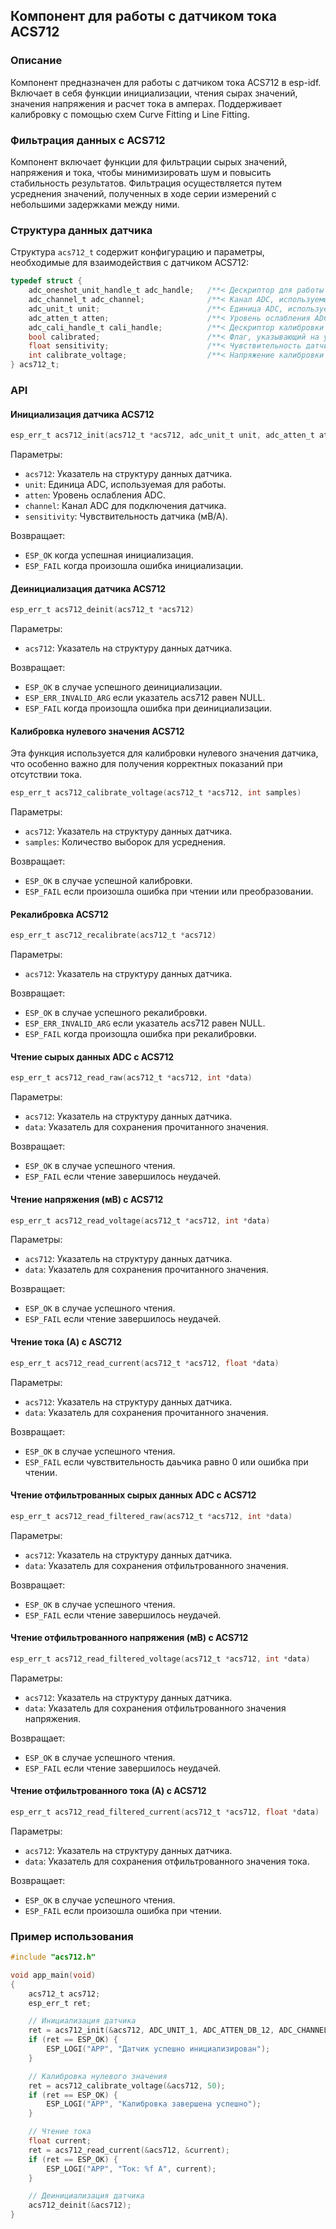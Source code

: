 ## Компонент для работы с датчиком тока ACS712

### Описание

Компонент предназначен для работы с датчиком тока ACS712 в esp-idf.
Включает в себя функции инициализации, чтения сырах значений, значения напряжения и расчет тока в амперах.
Поддерживает калибровку с помощью схем Curve Fitting и Line Fitting.

### Фильтрация данных с ACS712

Компонент включает функции для фильтрации сырых значений, напряжения и тока, чтобы минимизировать шум и повысить
стабильность результатов. Фильтрация осуществляется путем усреднения значений, полученных в ходе серии измерений
с небольшими задержками между ними.

### Структура данных датчика

Структура ```acs712_t``` содержит конфигурацию и параметры, необходимые для взаимодействия с датчиком ACS712:

```c
typedef struct {
    adc_oneshot_unit_handle_t adc_handle;   /**< Дескриптор для работы с ADC */
    adc_channel_t adc_channel;              /**< Канал ADC, используемый для датчика */
    adc_unit_t unit;                        /**< Единица ADC, используемая для работы */
    adc_atten_t atten;                      /**< Уровень ослабления ADC */
    adc_cali_handle_t cali_handle;          /**< Дескриптор калибровки ADC */
    bool calibrated;                        /**< Флаг, указывающий на успешную калибровку */
    float sensitivity;                      /**< Чувствительность датчика (мВ/А) */
    int calibrate_voltage;                  /**< Напряжение калибровки в мВ */
} acs712_t;
```

### API

#### Инициализация датчика ACS712

```c
esp_err_t acs712_init(acs712_t *acs712, adc_unit_t unit, adc_atten_t atten, adc_channel_t channel, float sensitivity)
```

Параметры:
- ```acs712```: Указатель на структуру данных датчика.
- ```unit```: Единица ADC, используемая для работы.
- ```atten```: Уровень ослабления ADC.
- ```channel```: Канал ADC для подключения датчика.
- ```sensitivity```: Чувствительность датчика (мВ/А).

Возвращает:
- ```ESP_OK``` когда успешная инициализация.
- ```ESP_FAIL``` когда произошла ошибка инициализации.

#### Деинициализация датчика ACS712

```c
esp_err_t acs712_deinit(acs712_t *acs712)
```

Параметры:
- ```acs712```: Указатель на структуру данных датчика.

Возвращает:
- ```ESP_OK``` в случае успешного деинициализации.
- ```ESP_ERR_INVALID_ARG``` если указатель acs712 равен NULL.
- ```ESP_FAIL``` когда произощла ошибка при деинициализации.

#### Калибровка нулевого значения ACS712

Эта функция используется для калибровки нулевого значения датчика, что особенно важно для получения корректных
показаний при отсутствии тока.

```c
esp_err_t acs712_calibrate_voltage(acs712_t *acs712, int samples)
```

Параметры:
- ```acs712```: Указатель на структуру данных датчика.
- ```samples```: Количество выборок для усреднения.

Возвращает:
- ```ESP_OK``` в случае успешной калибровки.
- ```ESP_FAIL``` если произошла ошибка при чтении или преобразовании.

#### Рекалибровка ACS712

```c
esp_err_t asc712_recalibrate(acs712_t *acs712)
```

Параметры:
- ```acs712```: Указатель на структуру данных датчика.

Возвращает:
- ```ESP_OK``` в случае успешного рекалибровки.
- ```ESP_ERR_INVALID_ARG``` если указатель acs712 равен NULL.
- ```ESP_FAIL``` когда произощла ошибка при рекалибровки.

#### Чтение сырых данных ADC с ACS712

```c
esp_err_t acs712_read_raw(acs712_t *acs712, int *data)
```

Параметры:
- ```acs712```: Указатель на структуру данных датчика.
- ```data```: Указатель для сохранения прочитанного значения.

Возвращает:
- ```ESP_OK``` в случае успешного чтения.
- ```ESP_FAIL``` если чтение завершилось неудачей.

#### Чтение напряжения (мВ) с ACS712

```c
esp_err_t acs712_read_voltage(acs712_t *acs712, int *data)
```

Параметры:
- ```acs712```: Указатель на структуру данных датчика.
- ```data```: Указатель для сохранения прочитанного значения.

Возвращает:
- ```ESP_OK``` в случае успешного чтения.
- ```ESP_FAIL``` если чтение завершилось неудачей.

#### Чтение тока (А) с ASC712

```c
esp_err_t acs712_read_current(acs712_t *acs712, float *data)
```

Параметры:
- ```acs712```: Указатель на структуру данных датчика.
- ```data```: Указатель для сохранения прочитанного значения.

Возвращает:
- ```ESP_OK``` в случае успешного чтения.
- ```ESP_FAIL``` если чувствительность даьчика равно 0 или ошибка при чтении.

#### Чтение отфильтрованных сырых данных ADC с ACS712

```c
esp_err_t acs712_read_filtered_raw(acs712_t *acs712, int *data)
```

Параметры:
- ```acs712```: Указатель на структуру данных датчика.
- ```data```: Указатель для сохранения отфильтрованного значения.

Возвращает:
- ```ESP_OK``` в случае успешного чтения.
- ```ESP_FAIL``` если чтение завершилось неудачей.

#### Чтение отфильтрованного напряжения (мВ) с ACS712

```c
esp_err_t acs712_read_filtered_voltage(acs712_t *acs712, int *data)
```

Параметры:
- ```acs712```: Указатель на структуру данных датчика.
- ```data```: Указатель для сохранения отфильтрованного значения напряжения.

Возвращает:
- ```ESP_OK``` в случае успешного чтения.
- ```ESP_FAIL``` если чтение завершилось неудачей.

#### Чтение отфильтрованного тока (А) с ACS712


```c
esp_err_t acs712_read_filtered_current(acs712_t *acs712, float *data)
```

Параметры:
- ```acs712```: Указатель на структуру данных датчика.
- ```data```: Указатель для сохранения отфильтрованного значения тока.

Возвращает:
- ```ESP_OK``` в случае успешного чтения.
- ```ESP_FAIL``` если произошла ошибка при чтении.

### Пример использования


```c
#include "acs712.h"

void app_main(void)
{
    acs712_t acs712;
    esp_err_t ret;

    // Инициализация датчика
    ret = acs712_init(&acs712, ADC_UNIT_1, ADC_ATTEN_DB_12, ADC_CHANNEL_2, 185.0);
    if (ret == ESP_OK) {
        ESP_LOGI("APP", "Датчик успешно инициализирован");
    }

    // Калибровка нулевого значения
    ret = acs712_calibrate_voltage(&acs712, 50);
    if (ret == ESP_OK) {
        ESP_LOGI("APP", "Калибровка завершена успешно");
    }

    // Чтение тока
    float current;
    ret = acs712_read_current(&acs712, &current);
    if (ret == ESP_OK) {
        ESP_LOGI("APP", "Ток: %f A", current);
    }

    // Деинициализация датчика
    acs712_deinit(&acs712);
}
```